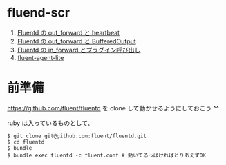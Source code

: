 # fluend-scr

1. [Fluentd の out_forward と heartbeat](./01_out_forward_heartbeat.md)
2. [Fluentd の out_forward と BufferedOutput](./02_out_forward_buffered.md)
3. [Fluentd の in_forward とプラグイン呼び出し](./03_in_forward_plugin.md)
4. [fluent-agent-lite](./04_fluent_agent_lite.md)

# 前準備

https://github.com/fluent/fluentd を clone して動かせるようにしておこう ^^

ruby は入っているものとして、

```
$ git clone git@github.com:fluent/fluentd.git
$ cd fluentd
$ bundle
$ bundle exec fluentd -c fluent.conf # 動いてるっぽければとりあえずOK
```

